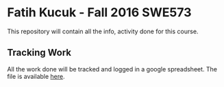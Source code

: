 # Fatih Kucuk -  Fall 2016 SWE573

This repository will contain all the info, activity done for this course.

## Tracking Work

All the work done will be tracked and logged in a google spreadsheet. The file is available [here](https://docs.google.com/spreadsheets/d/1ZGhhn08OOr6L22AES1zlW8FuRyUKgFMCmksnLoNtfR0/edit?usp=sharing "Google Spreadsheet").
